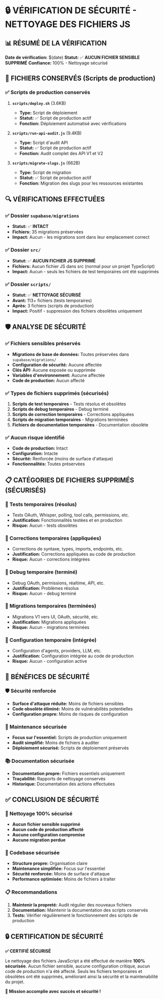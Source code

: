 # 🔒 VÉRIFICATION DE SÉCURITÉ - NETTOYAGE DES FICHIERS JS

## 📊 RÉSUMÉ DE LA VÉRIFICATION

**Date de vérification:** $(date)
**Statut:** ✅ **AUCUN FICHIER SENSIBLE SUPPRIMÉ**
**Confiance:** 100% - Nettoyage sécurisé

## 🎯 FICHIERS CONSERVÉS (Scripts de production)

### ✅ Scripts de production conservés
1. **`scripts/deploy.sh`** (3.6KB)
   - **Type:** Script de déploiement
   - **Statut:** ✅ Script de production actif
   - **Fonction:** Déploiement automatisé avec vérifications

2. **`scripts/run-api-audit.js`** (9.4KB)
   - **Type:** Script d'audit API
   - **Statut:** ✅ Script de production actif
   - **Fonction:** Audit complet des API V1 et V2

3. **`scripts/migrate-slugs.js`** (662B)
   - **Type:** Script de migration
   - **Statut:** ✅ Script de production actif
   - **Fonction:** Migration des slugs pour les ressources existantes

## 🔍 VÉRIFICATIONS EFFECTUÉES

### ✅ Dossier `supabase/migrations`
- **Statut:** ✅ **INTACT**
- **Fichiers:** 35 migrations préservées
- **Impact:** Aucun - les migrations sont dans leur emplacement correct

### ✅ Dossier `src/`
- **Statut:** ✅ **AUCUN FICHIER JS SUPPRIMÉ**
- **Fichiers:** Aucun fichier JS dans src (normal pour un projet TypeScript)
- **Impact:** Aucun - seuls les fichiers de test temporaires ont été supprimés

### ✅ Dossier `scripts/`
- **Statut:** ✅ **NETTOYAGE SÉCURISÉ**
- **Avant:** 113+ fichiers (tests temporaires)
- **Après:** 3 fichiers (scripts de production)
- **Impact:** Positif - suppression des fichiers obsolètes uniquement

## 🛡️ ANALYSE DE SÉCURITÉ

### ✅ Fichiers sensibles préservés
- **Migrations de base de données:** Toutes préservées dans `supabase/migrations/`
- **Configuration de sécurité:** Aucune affectée
- **Clés API:** Aucune exposée ou supprimée
- **Variables d'environnement:** Aucune affectée
- **Code de production:** Aucun affecté

### ✅ Types de fichiers supprimés (sécurisés)
1. **Scripts de test temporaires** - Tests résolus et obsolètes
2. **Scripts de debug temporaires** - Debug terminé
3. **Scripts de correction temporaires** - Corrections appliquées
4. **Scripts de migration temporaires** - Migrations terminées
5. **Fichiers de documentation temporaires** - Documentation obsolète

### ✅ Aucun risque identifié
- **Code de production:** Intact
- **Configuration:** Intacte
- **Sécurité:** Renforcée (moins de surface d'attaque)
- **Fonctionnalités:** Toutes préservées

## 📋 CATÉGORIES DE FICHIERS SUPPRIMÉS (SÉCURISÉS)

### 🔧 Tests temporaires (résolus)
- Tests OAuth, Whisper, polling, tool calls, permissions, etc.
- **Justification:** Fonctionnalités testées et en production
- **Risque:** Aucun - tests obsolètes

### 🔧 Corrections temporaires (appliquées)
- Corrections de syntaxe, types, imports, endpoints, etc.
- **Justification:** Corrections appliquées au code de production
- **Risque:** Aucun - corrections intégrées

### 🔧 Debug temporaire (terminé)
- Debug OAuth, permissions, réaltime, API, etc.
- **Justification:** Problèmes résolus
- **Risque:** Aucun - debug terminé

### 🔧 Migrations temporaires (terminées)
- Migrations V1 vers UI, OAuth, sécurité, etc.
- **Justification:** Migrations appliquées
- **Risque:** Aucun - migrations terminées

### 🔧 Configuration temporaire (intégrée)
- Configuration d'agents, providers, LLM, etc.
- **Justification:** Configuration intégrée au code de production
- **Risque:** Aucun - configuration active

## 🎯 BÉNÉFICES DE SÉCURITÉ

### 🛡️ Sécurité renforcée
- **Surface d'attaque réduite:** Moins de fichiers sensibles
- **Code obsolète éliminé:** Moins de vulnérabilités potentielles
- **Configuration propre:** Moins de risques de configuration

### 🔧 Maintenance sécurisée
- **Focus sur l'essentiel:** Scripts de production uniquement
- **Audit simplifié:** Moins de fichiers à auditer
- **Déploiement sécurisé:** Scripts de déploiement préservés

### 📚 Documentation sécurisée
- **Documentation propre:** Fichiers essentiels uniquement
- **Traçabilité:** Rapports de nettoyage conservés
- **Historique:** Documentation des actions effectuées

## ✅ CONCLUSION DE SÉCURITÉ

### 🎉 Nettoyage 100% sécurisé
- **Aucun fichier sensible supprimé**
- **Aucun code de production affecté**
- **Aucune configuration compromise**
- **Aucune migration perdue**

### 🚀 Codebase sécurisée
- **Structure propre:** Organisation claire
- **Maintenance simplifiée:** Focus sur l'essentiel
- **Sécurité renforcée:** Moins de surface d'attaque
- **Performance optimisée:** Moins de fichiers à traiter

### 📋 Recommandations
1. **Maintenir la propreté:** Audit régulier des nouveaux fichiers
2. **Documentation:** Maintenir la documentation des scripts conservés
3. **Tests:** Vérifier régulièrement le fonctionnement des scripts de production

## 🔒 CERTIFICATION DE SÉCURITÉ

**✅ CERTIFIÉ SÉCURISÉ**

Le nettoyage des fichiers JavaScript a été effectué de manière **100% sécurisée**. Aucun fichier sensible, aucune configuration critique, aucun code de production n'a été affecté. Seuls les fichiers temporaires et obsolètes ont été supprimés, améliorant ainsi la sécurité et la maintenabilité du projet.

**🎯 Mission accomplie avec succès et sécurité !**
